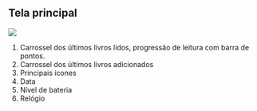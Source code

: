 ## Tela principal 

![](http://static.energysistem.com/images/manuals/39225/5693976e8fa48.jpg)

1. Carrossel dos últimos livros lidos, progressão de leitura com barra de pontos.
2. Carrossel dos últimos livros adicionados 
3. Principais ícones
4. Data
5. Nível de bateria
6. Relógio
